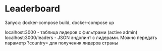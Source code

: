 # Leaderboard

Запуск: docker-compose build, docker-compose up

localhost:3000 - таблица лидеров с фильтрами (active admin)
localhost:3000/leaders - JSON эндопинт с лидерами. Можно передать параметр  ?country= для получения лидеров страны
